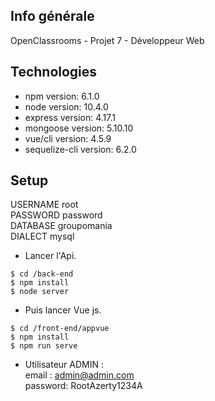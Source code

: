 ## Info générale

OpenClassrooms - Projet 7 - Développeur Web

## Technologies

- npm version: 6.1.0
- node version: 10.4.0
- express version: 4.17.1
- mongoose version: 5.10.10
- vue/cli version: 4.5.9
- sequelize-cli version: 6.2.0

## Setup


USERNAME root  
PASSWORD password  
DATABASE groupomania  
DIALECT mysql  

- Lancer l'Api.

```
$ cd /back-end
$ npm install
$ node server
```

 - Puis lancer Vue js.

```
$ cd /front-end/appvue
$ npm install
$ npm run serve

```


- Utilisateur ADMIN :  
    email : admin@admin.com  
    password: RootAzerty1234A  